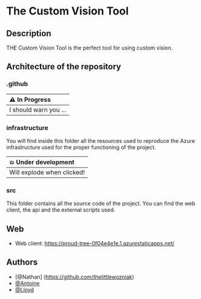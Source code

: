 # The Custom Vision Tool 

## Description

THE Custom Vision Tool is the perfect tool for using custom vision.

## Architecture of the repository

### .github

| :warning: In Progress      |
|:---------------------------|
| I should warn you ...      |

### infrastructure

You will find inside this folder all the resources used to reproduce the Azure infrastructure used for the proper functioning of the project.

| :boom: Under development   |
|:---------------------------|
| Will explode when clicked! |

### src

This folder contains all the source code of the project. You can find the web client, the api and the external scripts used. 

## Web

- Web client: https://proud-tree-0f04e4e1e.1.azurestaticapps.net/

## Authors
- [@Nathan] (https://github.com/thelittlewozniak)
- [@Antoine](https://github.com/AntoineSmet/)
- [@Lloyd](https://github.com/Lloydcol/)